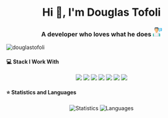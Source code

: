 <h1 align="center">Hi 👋, I'm Douglas Tofoli</h1>
<h3 align="center">A developer who loves what he does <img src="https://github.com/douglastofoli/douglastofoli/blob/main/web-development.svg" width="24"/> </h3>
<p align="left"> <img src="https://komarev.com/ghpvc/?username=douglastofoli" alt="douglastofoli" /> </p>

#### 💻 Stack I Work With

<p align="center">
<img src="https://img.shields.io/badge/mysql-4479A1.svg?&style=for-the-badge&logo=mysql&logoColor=white" height="25"/>
<img src="https://img.shields.io/badge/php-8892BF.svg?&style=for-the-badge&logo=php&logoColor=white" height="25"/>
<img src="https://img.shields.io/badge/Laravel-FF2D20.svg?&style=for-the-badge&logo=laravel&logoColor=white" height="25"/>
<img src="https://img.shields.io/badge/javascript-F7DF1E.svg?&style=for-the-badge&logo=javascript&logoColor=white" height="25"/>
<img src="https://img.shields.io/badge/typescript-007acc.svg?&style=for-the-badge&logo=typescript&logoColor=white" height="25"/>
<img src="https://img.shields.io/badge/elixir-674773.svg?&style=for-the-badge&logo=elixir&logoColor=white" height="25"/>
<img src="https://img.shields.io/badge/VS%20Code-007ACC.svg?&style=for-the-badge&logo=visual-studio-code&logoColor=white" height="25"/>
</p>

 #### ⭐  Statistics and Languages

 <p align="center">
    <img src="https://github-readme-stats.douglastofoli.vercel.app/api?username=douglastofoli&count_private=true&show_icons=true" alt="Statistics" width="420"/> 
    <img src="https://github-readme-stats.douglastofoli.vercel.app/api/top-langs/?username=douglastofoli&layout=compact" alt="Languages" height="165" />
 </p>
